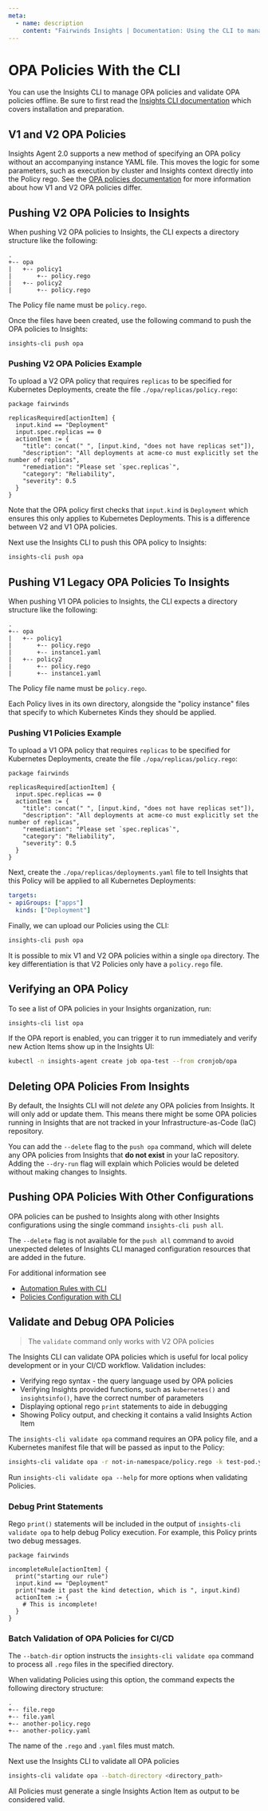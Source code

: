 ```yaml
---
meta:
  - name: description
    content: "Fairwinds Insights | Documentation: Using the CLI to manage OPA policies and validate OPA policies"
---
```

# OPA Policies With the CLI
You can use the Insights CLI to manage OPA policies and validate OPA policies offline.
Be sure to first read the [Insights CLI documentation](/configure/cli/cli) which covers installation and preparation.

## V1 and V2 OPA Policies
Insights Agent 2.0 supports a new method of specifying an OPA policy without an accompanying instance YAML file. This moves the logic for some parameters,
such as execution by cluster and Insights context directly into the Policy rego.
See the [OPA policies documentation](/configure/policy/policy) for more information about how V1 and V2 OPA policies differ.

## Pushing V2 OPA Policies to Insights
When pushing V2 OPA policies to Insights, the CLI expects a directory structure like the following:
```
.
+-- opa
|   +-- policy1
|       +-- policy.rego
|   +-- policy2
|       +-- policy.rego
```
The Policy file name must be `policy.rego`.

Once the files have been created, use the following command to push the OPA policies to Insights:
```
insights-cli push opa
```

### Pushing V2 OPA Policies Example
To upload a V2 OPA policy that requires `replicas` to be specified for Kubernetes Deployments, create the file `./opa/replicas/policy.rego`:

```rego
package fairwinds

replicasRequired[actionItem] {
  input.kind == "Deployment"
  input.spec.replicas == 0
  actionItem := {
    "title": concat(" ", [input.kind, "does not have replicas set"]),
    "description": "All deployments at acme-co must explicitly set the number of replicas",
    "remediation": "Please set `spec.replicas`",
    "category": "Reliability",
    "severity": 0.5
  }
}
```

Note that the OPA policy first checks that `input.kind` is `Deployment` which ensures this only applies to Kubernetes Deployments. This is a difference between V2 and V1 OPA policies.

Next use the Insights CLI to push this OPA policy to Insights:

```bash
insights-cli push opa 
```

## Pushing V1 Legacy OPA Policies To Insights
When pushing V1 OPA policies to Insights, the CLI expects a directory structure like the following:
```
.
+-- opa
|   +-- policy1
|       +-- policy.rego
|       +-- instance1.yaml
|   +-- policy2
|       +-- policy.rego
|       +-- instance1.yaml
```

The Policy file name must be `policy.rego`.

Each Policy lives in its own directory, alongside the "policy instance" files that specify to which Kubernetes Kinds they should be applied.

### Pushing V1 Policies Example
To upload a V1 OPA policy that requires `replicas` to be specified for Kubernetes Deployments, create the file `./opa/replicas/policy.rego`:

```rego
package fairwinds

replicasRequired[actionItem] {
  input.spec.replicas == 0
  actionItem := {
    "title": concat(" ", [input.kind, "does not have replicas set"]),
    "description": "All deployments at acme-co must explicitly set the number of replicas",
    "remediation": "Please set `spec.replicas`",
    "category": "Reliability",
    "severity": 0.5
  }
}
```

Next, create the `./opa/replicas/deployments.yaml` file to tell Insights that this Policy
will be applied to all Kubernetes Deployments:
```yaml
targets:
- apiGroups: ["apps"]
  kinds: ["Deployment"]
```

Finally, we can upload our Policies using the CLI:

```bash
insights-cli push opa
```

It is possible to mix V1 and V2 OPA policies within a single `opa` directory. 
The key differentiation is that V2 Policies only have a `policy.rego` file.

## Verifying an OPA Policy
To see a list of OPA policies in your Insights organization, run:

```bash
insights-cli list opa
```

If the OPA report is enabled, you can trigger it to run immediately and verify new Action Items show up in the Insights UI:

```bash
kubectl -n insights-agent create job opa-test --from cronjob/opa
```

## Deleting OPA Policies From Insights
By default, the Insights CLI will not _delete_ any OPA policies from Insights. It will
only add or update them.
This means there might be some OPA policies running in Insights that are not
tracked in your Infrastructure-as-Code (IaC) repository.

You can add the `--delete` flag to the `push opa` command, which
will delete any OPA policies from Insights that **do not exist** in your IaC repository. Adding the `--dry-run` flag will explain which Policies would be deleted without making changes to Insights.

## Pushing OPA Policies With Other Configurations
OPA policies can be pushed to Insights along with other Insights configurations using the single command `insights-cli push all`.

The `--delete` flag is not available for the `push all` command to avoid unexpected deletes of Insights CLI managed configuration resources that are added in the future.

For additional information see
* [Automation Rules with CLI](/configure/cli/automation-rules)
* [Policies Configuration with CLI](/configure/cli/settings)

## Validate and Debug OPA Policies
> The `validate` command only works with V2 OPA policies

The Insights CLI can validate OPA policies which is useful for local policy development or in your CI/CD workflow. 
Validation includes:
* Verifying rego syntax - the query language used by OPA policies
* Verifying Insights provided functions, such as `kubernetes()` and `insightsinfo()`, have the correct number of parameters
* Displaying optional rego `print` statements to aide in debugging
* Showing Policy output, and checking it contains a valid Insights Action Item

The `insights-cli validate opa` command requires an OPA policy file, and a Kubernetes manifest file that will be passed as input to the Policy:

```bash
insights-cli validate opa -r not-in-namespace/policy.rego -k test-pod.yaml
```

Run `insights-cli validate opa --help` for more options when validating Policies.

### Debug Print Statements
Rego `print()` statements will be included in the output of `insights-cli validate opa` to help debug Policy execution. For example, this Policy prints two debug messages.

```rego
package fairwinds

incompleteRule[actionItem] {
  print("starting our rule")
  input.kind == "Deployment"
  print("made it past the kind detection, which is ", input.kind)
  actionItem := {
    # This is incomplete!
  }
}
```

### Batch Validation of OPA Policies for CI/CD
The `--batch-dir` option instructs the `insights-cli validate opa` command to process all `.rego` files in the specified directory.

When validating Policies using this option, the command expects the following directory structure:
```
.
+-- file.rego
+-- file.yaml
+-- another-policy.rego
+-- another-policy.yaml
```

The name of the `.rego` and `.yaml` files must match.

Next use the Insights CLI to validate all OPA policies

```bash
insights-cli validate opa --batch-directory <directory_path>
```

All Policies must generate a single Insights Action Item as output to be considered valid.
